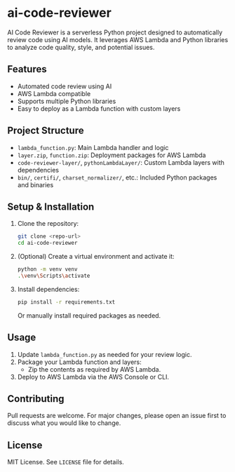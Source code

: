 # ai-code-reviewer

AI Code Reviewer is a serverless Python project designed to automatically review code using AI models. It leverages AWS Lambda and Python libraries to analyze code quality, style, and potential issues.

## Features
- Automated code review using AI
- AWS Lambda compatible
- Supports multiple Python libraries
- Easy to deploy as a Lambda function with custom layers

## Project Structure
- `lambda_function.py`: Main Lambda handler and logic
- `layer.zip`, `function.zip`: Deployment packages for AWS Lambda
- `code-reviewer-layer/`, `pythonLambdaLayer/`: Custom Lambda layers with dependencies
- `bin/`, `certifi/`, `charset_normalizer/`, etc.: Included Python packages and binaries

## Setup & Installation
1. Clone the repository:
	```sh
	git clone <repo-url>
	cd ai-code-reviewer
	```
2. (Optional) Create a virtual environment and activate it:
	```sh
	python -m venv venv
	.\venv\Scripts\activate
	```
3. Install dependencies:
	```sh
	pip install -r requirements.txt
	```
	Or manually install required packages as needed.

## Usage
1. Update `lambda_function.py` as needed for your review logic.
2. Package your Lambda function and layers:
	- Zip the contents as required by AWS Lambda.
3. Deploy to AWS Lambda via the AWS Console or CLI.

## Contributing
Pull requests are welcome. For major changes, please open an issue first to discuss what you would like to change.

## License
MIT License. See `LICENSE` file for details.